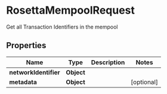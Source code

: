 

# RosettaMempoolRequest

Get all Transaction Identifiers in the mempool

## Properties

Name | Type | Description | Notes
------------ | ------------- | ------------- | -------------
**networkIdentifier** | **Object** |  | 
**metadata** | **Object** |  |  [optional]



